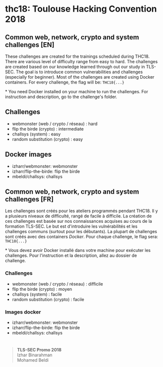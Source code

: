 # thc18: Toulouse Hacking Convention 2018

## Common web, network, crypto and system challenges [EN]

These challenges are created for the trainings scheduled during THC18.
There are various level of difficulty range from easy to hard.
The challenges are created based on our knowledge learned through out our study in TLS-SEC.
The goal is to introduce common vulnerabilities and challenges (especially for beginner).
Most of the challenges are created using Docker containers.
For every challenge, the flag will be: `THC18{...}`

\* You need Docker installed on your machine to run the challenges.
For instruction and description, go to the challenge's folder.

## Challenges

* webmonster (web / crypto / réseau) : hard
* flip the birde (crypto) : intermediate
* challsys (system) : easy
* random substitution (crypto) : easy

## Docker images

* izharr/webmonster: webmonster
* izharr/flip-the-birde: flip the birde
* mbeldi/challsys: challsys

## Common web, network, crypto and system challenges [FR]

Les challenges sont créés pour les ateliers programmés pendant THC18.
Il y a plusieurs niveaux de difficulté, rangé de facile à difficile.
La création de ces challenges est basée sur nos connaissances acquises au cours
de la formation TLS-SEC.
Le but est d'introduire les vulnérabilités et les challenges communs (surtout pour les débutants).
La plupart de challenges sont créés avec des containers *Docker*.
Pour chaque challenge, le flag sera: `THC18{...}`

\* Vous devez avoir Docker installé dans votre machine pour exécuter les challenges.
Pour l'instruction et la description, allez au dossier de challenge.

### Challenges

* webmonster (web / crypto / réseau) : difficile
* flip the birde (crypto) : moyen
* challsys (system) : facile
* random substitution (crypto) : facile

### Images docker

* izharr/webmonster: webmonster
* izharr/flip-the-birde: flip the birde
* mbeldi/challsys: challsys

#
> **TLS-SEC Promo 2018**  
> Izhar Binarahman  
> Mohamed Beldi  


